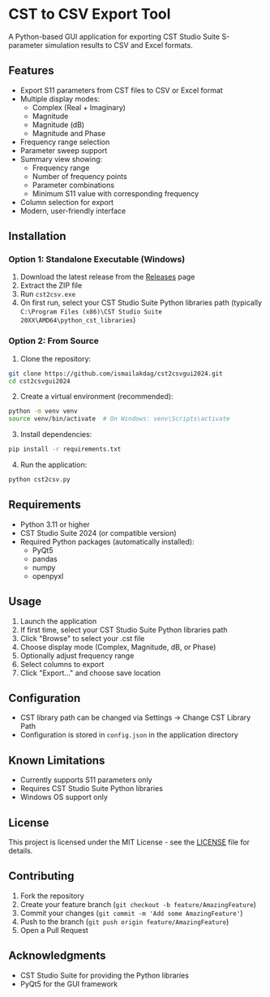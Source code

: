 # CST to CSV Export Tool

A Python-based GUI application for exporting CST Studio Suite S-parameter simulation results to CSV and Excel formats.

## Features

- Export S11 parameters from CST files to CSV or Excel format
- Multiple display modes:
  - Complex (Real + Imaginary)
  - Magnitude
  - Magnitude (dB)
  - Magnitude and Phase
- Frequency range selection
- Parameter sweep support
- Summary view showing:
  - Frequency range
  - Number of frequency points
  - Parameter combinations
  - Minimum S11 value with corresponding frequency
- Column selection for export
- Modern, user-friendly interface

## Installation

### Option 1: Standalone Executable (Windows)

1. Download the latest release from the [Releases](../../releases) page
2. Extract the ZIP file
3. Run `cst2csv.exe`
4. On first run, select your CST Studio Suite Python libraries path (typically `C:\Program Files (x86)\CST Studio Suite 20XX\AMD64\python_cst_libraries`)

### Option 2: From Source

1. Clone the repository:
```bash
git clone https://github.com/ismailakdag/cst2csvgui2024.git
cd cst2csvgui2024
```

2. Create a virtual environment (recommended):
```bash
python -m venv venv
source venv/bin/activate  # On Windows: venv\Scripts\activate
```

3. Install dependencies:
```bash
pip install -r requirements.txt
```

4. Run the application:
```bash
python cst2csv.py
```

## Requirements

- Python 3.11 or higher
- CST Studio Suite 2024 (or compatible version)
- Required Python packages (automatically installed):
  - PyQt5
  - pandas
  - numpy
  - openpyxl

## Usage

1. Launch the application
2. If first time, select your CST Studio Suite Python libraries path
3. Click "Browse" to select your .cst file
4. Choose display mode (Complex, Magnitude, dB, or Phase)
5. Optionally adjust frequency range
6. Select columns to export
7. Click "Export..." and choose save location

## Configuration

- CST library path can be changed via Settings → Change CST Library Path
- Configuration is stored in `config.json` in the application directory

## Known Limitations

- Currently supports S11 parameters only
- Requires CST Studio Suite Python libraries
- Windows OS support only

## License

This project is licensed under the MIT License - see the [LICENSE](LICENSE) file for details.

## Contributing

1. Fork the repository
2. Create your feature branch (`git checkout -b feature/AmazingFeature`)
3. Commit your changes (`git commit -m 'Add some AmazingFeature'`)
4. Push to the branch (`git push origin feature/AmazingFeature`)
5. Open a Pull Request

## Acknowledgments

- CST Studio Suite for providing the Python libraries
- PyQt5 for the GUI framework
